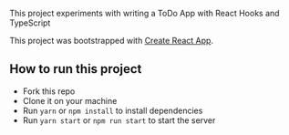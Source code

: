 This project experiments with writing a ToDo App with React Hooks and TypeScript

This project was bootstrapped with [Create React App](https://github.com/facebook/create-react-app).

## How to run this project

- Fork this repo
- Clone it on your machine
- Run `yarn` or `npm install` to install dependencies
- Run `yarn start` or `npm run start` to start the server
